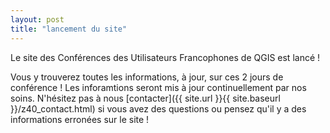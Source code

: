 ```yaml
---
layout: post
title: "lancement du site"
---
```


Le site des Conférences des Utilisateurs Francophones de QGIS est lancé !

Vous y trouverez toutes les informations, à jour, sur ces 2 jours de conférence ! Les inforamtions seront mis à jour continuellement par nos soins. N'hésitez pas à nous [contacter]({{ site.url }}{{ site.baseurl }}/z40_contact.html) si vous avez des questions ou pensez qu'il y a des informations erronées sur le site !
